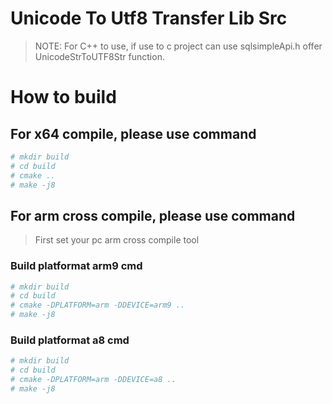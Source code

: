 # Unicode To Utf8 Transfer Lib Src

>NOTE: For C++ to use, if use to c project can use sqlsimpleApi.h offer UnicodeStrToUTF8Str function.

# How to build

## For x64 compile, please use command

```bash
# mkdir build
# cd build
# cmake ..
# make -j8
```

## For arm cross compile, please use command

>First set your pc arm cross compile tool

### Build platformat arm9 cmd

```bash
# mkdir build
# cd build
# cmake -DPLATFORM=arm -DDEVICE=arm9 ..
# make -j8
```

### Build platformat a8 cmd

```bash
# mkdir build
# cd build
# cmake -DPLATFORM=arm -DDEVICE=a8 ..
# make -j8
```